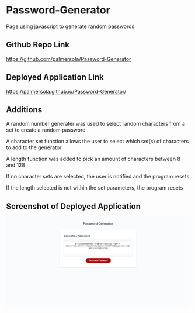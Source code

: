 # Password-Generator

Page using javascript to generate random passwords

## Github Repo Link

https://github.com/palmersola/Password-Generator

## Deployed Application Link

https://palmersola.github.io/Password-Generator/

## Additions

A random number generater was used to select random characters from a set to create a random password

A character set function allows the user to select which set(s) of characters to add to the generator

A length function was added to pick an amount of characters between 8 and 128

If no character sets are selected, the user is notified and the program resets

If the length selected is not within the set parameters, the program resets

## Screenshot of Deployed Application

<img src="./Develop/Images/generator.png">
